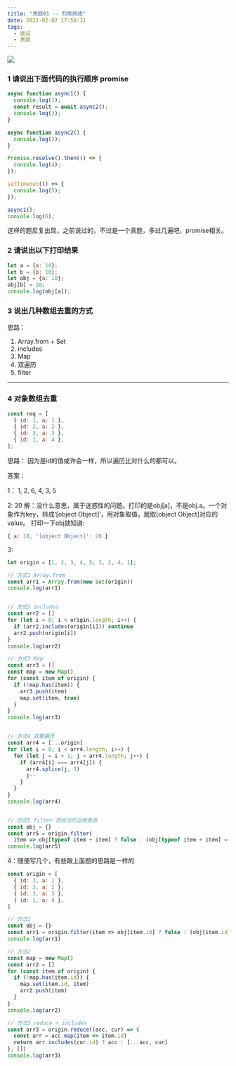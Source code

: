 ```yaml
---
title: "真题01 -- 烈熊网络"
date: 2021-02-07 17:50:31
tags:
  - 面试
  - 真题
---
```


<!--banner-pic|sticker|content-img|content-img-half-->
<img class="banner-pic" src="http://oss.slybootslion.com/blog/wallhaven-lq7oj2.png?x-oss-process=image/auto-orient,1/quality,q_80/watermark,text_c2x5Ym9vdHNsaW9u,color_ffffff,size_40,shadow_70,t_74,x_10,y_10"/>


### 1 请说出下面代码的执行顺序 promise

```js
async function async1() {
  console.log(1);
  const result = await async2();
  console.log(3);
}

async function async2() {
  console.log(2);
}

Promise.resolve().then(() => {
  console.log(4);
});

setTimeout(() => {
  console.log(5);
});

async1();
console.log(6); 
```
这样的题反复出现，之前说过的，不过是一个真题，多过几遍吧，promise相关。

### 2 请说出以下打印结果

```js
let a = {a: 10};
let b = {b: 10};
let obj = {a: 10};
obj[b] = 20;
console.log(obj[a]);
```

### 3 说出几种数组去重的方式

思路：
1. Array.from + Set
2. includes
3. Map
4. 双遍历
5. filter
---

### 4 对象数组去重

```js
const req = [
  { id: 1, a: 1 },
  { id: 2, a: 2 },
  { id: 3, a: 3 },
  { id: 1, a: 4 },
];
```
思路： 
因为是id的值或许会一样，所以遍历比对什么的都可以。

答案：
 
<!-- more -->

1：
1, 2, 6, 4, 3, 5

2:
20
解：没什么意思，属于迷惑性的问题。打印的是obj[a]，不是obj.a。一个对象作为key，转成‘[object Object]‘，用对象取值，就取[object Object]对应的value。
打印一下obj就知道:

```js
{ a: 10, '[object Object]': 20 }
```

3:
```js
let origin = [1, 2, 3, 4, 5, 3, 2, 4, 1];

// 方式1 Array.from
const arr1 = Array.from(new Set(origin))
console.log(arr1)


// 方式2 includes
const arr2 = []
for (let i = 0; i < origin.length; i++) {
  if (arr2.includes(origin[i])) continue
  arr2.push(origin[i])
}
console.log(arr2)

// 方式3 Map
const arr3 = []
const map = new Map()
for (const item of origin) {
  if (!map.has(item)) {
    arr3.push(item)
    map.set(item, true)
  }
}
console.log(arr3)


// 方式4 双重遍历
const arr4 = [...origin]
for (let i = 0; i < arr4.length; i++) {
  for (let j = i + 1; j < arr4.length; j++) {
    if (arr4[i] === arr4[j]) {
      arr4.splice(j, 1)
      j--
    }
  }
}
console.log(arr4)


// 方式5 filter 奇技淫巧没啥意思
const obj = {}
const arr5 = origin.filter(
  item => obj[typeof item + item] ? false : (obj[typeof item + item] = true))
console.log(arr5)

```

4：随便写几个，有些跟上面题的思路是一样的

```js
const origin = [
  { id: 1, a: 1 },
  { id: 2, a: 2 },
  { id: 3, a: 3 },
  { id: 1, a: 4 },
]

// 方法1
const obj = {}
const arr1 = origin.filter(item => obj[item.id] ? false : (obj[item.id] = true))
console.log(arr1)

// 方法2
const map = new Map()
const arr2 = []
for (const item of origin) {
  if (!map.has(item.id)) {
    map.set(item.id, item)
    arr2.push(item)
  }
}
console.log(arr2)

// 方法3 reduce + includes
const arr3 = origin.reduce((acc, cur) => {
  const arr = acc.map(item => item.id)
  return arr.includes(cur.id) ? acc : [...acc, cur]
}, [])
console.log(arr3)

```
